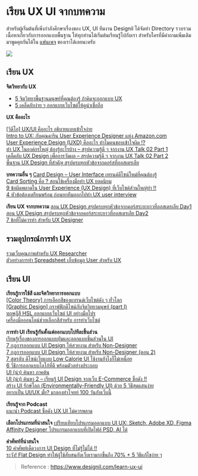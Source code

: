 เรียน UX UI จากบทความ
===

สำหรับผู้เริ่มต้นที่เพิ่งกำลังศึกษาเรื่องของ UX, UI ทีมงาน Designil ได้จัดทำ Directory รวบรวมเนื้อหาเกี่ยวกับการออกแบบพื้นฐาน ให้ทุกท่านได้เริ่มต้นเรียนรู้ไปกับเรา สำหรับใครที่มีคำถามเพิ่มเติมมาพูดคุยกันได้ใน  [แฟนเพจ](https://www.facebook.com/webdesignil/) ของเราได้เลยนะครับ

![](https://img2.thaipng.com/20180717/jfy/kisspng-user-interface-design-user-experience-design-5b4e849c889c18.8174021015318724125596.jpg)

## เรียน UX

**จิตวิทยากับ UX** 
- [5 จิตวิทยาพื้นฐานมนุษย์ที่คุณต้องรู้ ถ้าคิดจะออกแบบ UX](https://www.designil.com/ux-design-psychology.html)  
- [5 เคล็ดลับง่าย ๆ ออกแบบเว็บไซต์ให้ดูน่าเชื่อถือ](https://www.designil.com/web-design-trustworthy.html)

**UX คืออะไร**

[[วิดีโอ] UX/UI คืออะไร อธิบายแบบเข้าใจง่าย](https://www.designil.com/ux-ui-live-video.html)  
[Intro to UX: กับคุณดาริน User Experience Designer แห่ง Amazon.com](https://www.designil.com/intro-to-ux.html)  
[User Experience Design (UXD) คืออะไร ทำไมคนชอบเข้าใจผิด !?](https://www.designil.com/user-experience-design.html)  
[ทำ UX ในองค์กรใหญ่ ต้องรู้อะไรบ้าง – สรุปความรู้ดี ๆ จากงาน UX Talk 02 Part 1](https://www.designil.com/ux-talk-enterprise-1.html)  
[เคล็ดลับ UX Design เพื่อการวัดผล – สรุปความรู้ดี ๆ จากงาน UX Talk 02 Part 2](https://www.designil.com/ux-talk-enterprise-2.html)  
[พื้นฐาน UX Design ที่สำคัญ สรุปครบทุกหัวข้อจากคอร์สที่ออสเตรเลีย](https://www.designil.com/%E0%B8%9E%E0%B8%B7%E0%B9%89%E0%B8%99%E0%B8%90%E0%B8%B2%E0%B8%99-ux-design.html)

**บทความอื่น ๆ** 
[Card Design – User Interface เทรนด์ดีไซน์ใหม่ที่คุณต้องรู้](https://www.designil.com/card-user-interface-design.html)  
[Card Sorting คือ ? สอนใช้เครื่องมือทำ UX ยอดนิยม](https://www.designil.com/card-sorting.html)  
[9 ข้อผิดพลาดใน User Experience (UX Design) ที่เว็บไซต์ส่วนใหญ่ทำ !!](https://www.designil.com/user-experience-ux-design-ui-tips.html)  
[4 หัวข้อต้องเตรียมพร้อม ก่อนยกทีมออกไปทำ UX user interview](https://www.designil.com/ux-user-interview.html)

**เรียน UX จากบทความ**
[สอน UX Design สรุปครบทุกหัวข้อจากคอร์สระยะยาวที่ออสเตรเลีย Day1](https://www.designil.com/ux-design-course-day1.html)  
[สอน UX Design สรุปครบทุกหัวข้อจากคอร์สระยะยาวที่ออสเตรเลีย Day2](https://www.designil.com/ux-design-course-day2.html)  
[7 ข้อที่ไม่ควรทำ สำหรับ UX Designer](https://www.designil.com/7-things-ux-designer.html)  
  

## รวมอุปกรณ์การทำ UX  
[รวมเว็บคุณภาพสำหรับ UX Researcher](https://www.designil.com/links-ux-researcher.html)  
[ตัวอย่างการทำ Spreadsheet เก็บข้อมูล User สำหรับ UX](https://www.designil.com/spreadsheet-for-ux-designer.html)

## เรียน UI

**เรียนรู้การใช้สี และจิตวิทยาการออกแบบ**  
[[Color Theory] การเลือกสีของแบรนด์เว็บไซต์ดัง ๆ ทั่วโลก](https://www.designil.com/color-theory-branding-%E0%B9%80%E0%B8%A7%E0%B9%87%E0%B8%9A%E0%B8%94%E0%B8%B5%E0%B9%84%E0%B8%8B%E0%B8%99%E0%B9%8C-%E0%B8%AA%E0%B8%B5.html)  
[[Graphic Design] กราฟฟิกดีไซน์กับจิตวิทยามนุษย์ (part I)](https://www.designil.com/graphic-design-and-psychology-1.html)  
[ทฤษฎีสี HSL ออกแบบเว็บไซต์ UI อย่างมือโปร](https://www.designil.com/hsl-color-system.html)  
[เครื่องมือออนไลน์ช่วยเลือกสีสำหรับ การทำเว็บไซต์](https://www.designil.com/color-web-design.html)

**การทำ UI เรียนรู้กันตั้งแต่ออกแบบไปทีละชิ้นส่วน**  
[เรียนรู้เรื่องของการออกแบบปุ่มและออกแบบชิ้นส่วนใน UI](https://www.designil.com/button-design-ui-ux.html)  
[7 กฎการออกแบบ UI Design ให้สวยงาม สำหรับ Non-Designer](https://www.designil.com/7-rules-beautiful-ui-design.html)  
[7 กฎการออกแบบ UI Design ให้สวยงาม สำหรับ Non-Designer (ตอน 2)](https://www.designil.com/7-rules-beautiful-ui-design-part-2.html)  
[7 สูตรลับ ดีไซน์เว็บแบบ Low Calorie UI ใช้งานยังไงก็ไม่เหนื่อย](https://www.designil.com/low-calorie-ui-web-design.html)  
[6 วิธีการออกแบบโลโก้ที่ดี พร้อมตัวอย่างประกอบ](https://www.designil.com/how-to-logo-design-tips-%E0%B8%AD%E0%B8%AD%E0%B8%81%E0%B9%81%E0%B8%9A%E0%B8%9A%E0%B9%82%E0%B8%A5%E0%B9%82%E0%B8%81%E0%B9%89.html)  
[UI (น่า) ค้นหา ภาคต้น](https://www.designil.com/ui-%E0%B8%99%E0%B9%88%E0%B8%B2-%E0%B8%84%E0%B9%89%E0%B8%99%E0%B8%AB%E0%B8%B2-%E0%B8%A0%E0%B8%B2%E0%B8%84%E0%B8%95%E0%B9%89%E0%B8%99.html)  
[UI (น่า) ค้นหา 2 – เรียนรู้ UI Design จากเว็บ E-Commerce ชื่อดัง !!](https://www.designil.com/ecommerce-ui-design-search-2.html)  
[สร้าง UI รักษ์โลก (Environmentally-Friendly UI) ด้วย 5 วิธีสุดแสนง่าย](https://www.designil.com/user-interface-design-green.html)  
[อยากเป็น UI/UX มั้ย? มาลองทำโจทย์ 100 วันกับเว็บนี้](https://www.designil.com/ui-ux-challenge.html)

**เรียนรู้จาก Podcast**  
[แนะนำ Podcast ชื่อดัง UX UI ไม่ควรพลาด](https://www.designil.com/podcast-for-designer.html)

**เลือกโปรแกรมที่น่าสนใจ**
[เปรียบเทียบโปรแกรมออกแบบ UI UX: Sketch, Adobe XD, Figma](https://www.designil.com/ui-ux-program-review.html)  
[Affinity Designer โปรแกรมออกแบบที่เปิดไฟล์ PSD, AI ได้](https://www.designil.com/affinity-designer.html)

**คำศัพท์ที่น่าสนใจ**  
[10 คำศัพท์เด็ดวงการ UI Design ที่ไม่รู้ไม่ได้ !!](https://www.designil.com/ui-design-top-words.html)  
[ระวัง! Flat Design ทำให้ผู้ใช้สับสนกับเว็บเรามากขึ้นถึง 70% + 5 วิธีแก้ไขง่าย ๆ](https://www.designil.com/flat-design-usability.html)


> Reference : https://www.designil.com/learn-ux-ui
